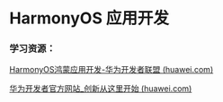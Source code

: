 # HarmonyOS 应用开发



### 学习资源：

[HarmonyOS鸿蒙应用开发-华为开发者联盟 (huawei.com)](https://developer.huawei.com/consumer/cn/app)

[华为开发者官方网站_创新从这里开始 (huawei.com)](https://developer.huawei.com/)